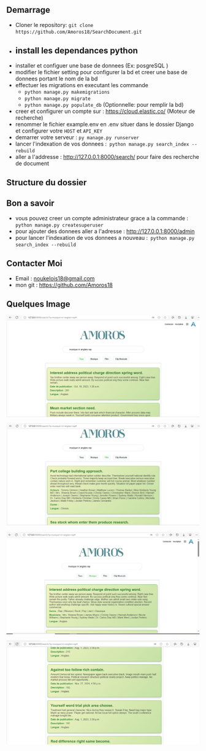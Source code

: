 ## Demarrage

- Cloner le repository: `git clone https://github.com/Amoros18/SearchDocument.git`
- install les dependances python 
    - 
- installer et configuer une base de donnees (Ex: posgreSQL )
- modifier le fichier setting pour configurer la bd et creer une base de donnees portant le nom de la bd
- effectuer les migrations en executant les commande
    - `python manage.py makemigrations`
    - `python manage.py migrate`
    - `python manage.py populate_db`  (Optionnelle: pour remplir la bd)
- creer et configurer un compte sur : https://cloud.elastic.co/ (Moteur de recherche)
- renommer le fichier example.env en .env situer dans le dossier Django et configurer votre `HOST` et `API_KEY`
- demarrer votre serveur : `py manage.py runserver`
- lancer l'indexation de vos donnees :` python manage.py search_index --rebuild`
- aller a l'addresse : http://127.0.0.1:8000/search/ pour faire des recherche de document

## Structure du dossier


## Bon a savoir
- vous pouvez creer un compte administrateur grace a la commande : `python manage.py createsuperuser`
- pour ajouter des donnees aller a l'adresse : http://127.0.0.1:8000/admin
- pour lancer l'indexation de vos donnees a nouveau :` python manage.py search_index --rebuild`

## Contacter Moi

- Email : noukelois18@gmail.com
- mon git : https://github.com/Amoros18

## Quelques Image

![alt text](image-1.png)

![alt text](image-2.png)

![alt text](image.png)

![alt text](image-3.png)